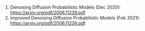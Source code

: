 1) Denoising Diffusion Probabilistic Models (Dec 2020): https://arxiv.org/pdf/2006.11239.pdf
2) Improved Denoising Diffusion Probabilistic Models (Feb 2021): https://arxiv.org/pdf/2006.11239.pdf

